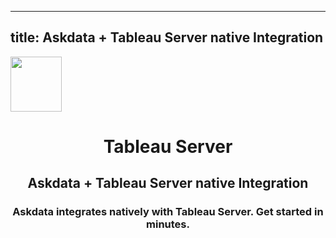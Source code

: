 
  ---
  title: Askdata + Tableau Server native Integration
  ---

<img class="dataset_icon" style="text-align: center;" width="82" height="88" src="https://chart.askdata.com/datasets/icons/tableau.png" alt="">
<h1 class="dataset_title" style="text-align: center;">Tableau Server</h1>
<h2 class="dataset_subtitle" style="text-align: center;">Askdata + Tableau Server native Integration</h2> 
<h3 class="dataset_description" style="text-align: center;">Askdata integrates natively with  Tableau Server. Get started in minutes.</h3> 

  